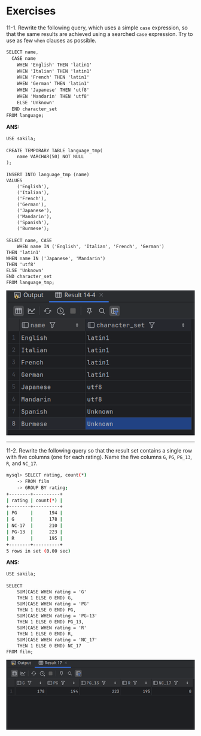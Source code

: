 # Exercises

11-1. Rewrite the following query, which uses a simple `case` expression, so that the same results are achieved using a searched `case` expression. Try to use as few `when` clauses as possible. 

```css
SELECT name,
  CASE name
    WHEN 'English' THEN 'latin1'
    WHEN 'Italian' THEN 'latin1'
    WHEN 'French' THEN 'latin1'
    WHEN 'German' THEN 'latin1'
    WHEN 'Japanese' THEN 'utf8'
    WHEN 'Mandarin' THEN 'utf8'
    ELSE 'Unknown'
  END character_set
FROM language;
```

**ANS:**

```mysql
USE sakila;

CREATE TEMPORARY TABLE language_tmp(
    name VARCHAR(50) NOT NULL
);

INSERT INTO language_tmp (name)
VALUES
    ('English'),
    ('Italian'),
    ('French'),
    ('German'),
    ('Japanese'),
    ('Mandarin'),
    ('Spanish'),
    ('Burmese');

SELECT name, CASE
    WHEN name IN ('English', 'Italian', 'French', 'German')
THEN 'latin1'
WHEN name IN ('Japanese', 'Mandarin')
THEN 'utf8'
ELSE 'Unknown'
END character_set
FROM language_tmp;
```

![6. Exercise 10-1_Res](Imgs/6.Exercise_10-1_Res.png)

---

11-2. Rewrite the following query so that the result set contains a single row with five columns (one for each rating). Name the five columns `G`, `PG`, `PG_13`, `R`, and `NC_17`.

```bash
mysql> SELECT rating, count(*)
    -> FROM film
    -> GROUP BY rating;
+--------+----------+
| rating | count(*) |
+--------+----------+
| PG     |      194 |
| G      |      178 |
| NC-17  |      210 |
| PG-13  |      223 |
| R      |      195 |
+--------+----------+
5 rows in set (0.00 sec)
```

**ANS:**

```mysql
USE sakila;

SELECT
    SUM(CASE WHEN rating = 'G'
    THEN 1 ELSE 0 END) G,
    SUM(CASE WHEN rating = 'PG'
    THEN 1 ELSE 0 END) PG,
    SUM(CASE WHEN rating = 'PG-13'
    THEN 1 ELSE 0 END) PG_13,
    SUM(CASE WHEN rating = 'R'
    THEN 1 ELSE 0 END) R,
    SUM(CASE WHEN rating = 'NC_17'
    THEN 1 ELSE 0 END) NC_17
FROM film;

```

![6.Exercise_10-2_Res](Imgs/6.Exercise_10-2_Res.png)
